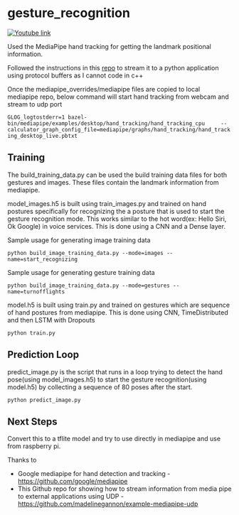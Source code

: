 # gesture_recognition


[![Youtube link](https://img.youtube.com/vi/NarInyCUr_g/0.jpg)](https://www.youtube.com/embed/NarInyCUr_g)

Used the MediaPipe hand tracking for getting the landmark positional information.

Followed the instructions in this [repo](https://github.com/madelinegannon/example-mediapipe-udp) to stream it to a python application using protocol buffers as I cannot code in c++

Once the mediapipe_overrides/mediapipe files are copied to local mediapipe repo, below command will start hand tracking from webcam and stream to udp port

```GLOG_logtostderr=1 bazel-bin/mediapipe/examples/desktop/hand_tracking/hand_tracking_cpu     --calculator_graph_config_file=mediapipe/graphs/hand_tracking/hand_tracking_desktop_live.pbtxt```

## Training

The build_training_data.py can be used the build training data files for both gestures and images. These files contain the landmark information from mediapipe.

model_images.h5 is built using train_images.py and trained on hand postures specifically for recognizing the a posture that is used to start the gesture recognition mode. This works similar to the hot word(ex: Hello Siri, Ok Google) in voice services. This is done using a CNN and a Dense layer.

Sample usage for generating image training data

```python build_image_training_data.py --mode=images --name=start_recognizing```

Sample usage for generating gesture training data

```python build_image_training_data.py --mode=gestures --name=turnofflights```

model.h5 is built using train.py and trained on gestures which are sequence of hand postures from mediapipe. This is done using CNN, TimeDistributed and then LSTM with Dropouts 

```python train.py```

## Prediction Loop

predict_image.py is the script that runs in a loop trying to detect the hand pose(using model_images.h5) to start the gesture recognition(using model.h5) by collecting a sequence of 80 poses after the start.

```python predict_image.py```

## Next Steps

Convert this to a tflite model and try to use directly in mediapipe and use from raspberry pi.


Thanks to 
* Google mediapipe for hand detection and tracking - https://github.com/google/mediapipe
* This Github repo for showing how to stream information from media pipe to external applications using UDP -  https://github.com/madelinegannon/example-mediapipe-udp
